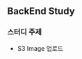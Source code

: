 <!DOCTYPE html>
<html>
<head>


<h2>BackEnd Study</h2>

<h3>스터디 주제</h3>
<ul>
  <li>S3 Image 업로드</li>
</ul>


</body>
</html>
